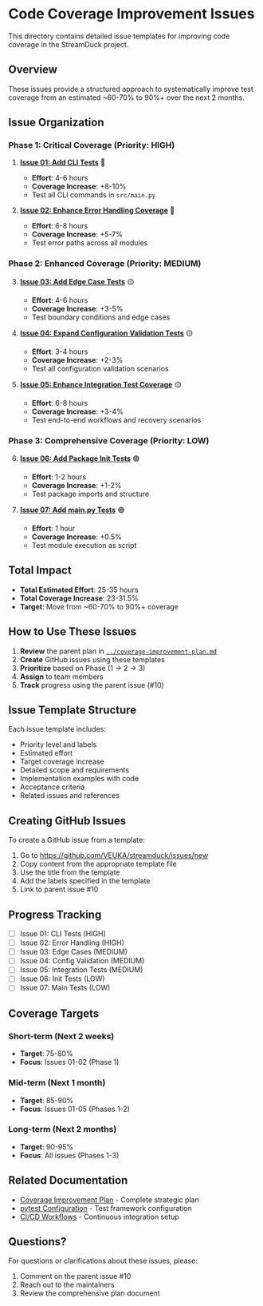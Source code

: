 # Code Coverage Improvement Issues

This directory contains detailed issue templates for improving code coverage in the StreamDuck project.

## Overview

These issues provide a structured approach to systematically improve test coverage from an estimated ~60-70% to 90%+ over the next 2 months.

## Issue Organization

### Phase 1: Critical Coverage (Priority: HIGH)

1. **[Issue 01: Add CLI Tests](./issue-01-cli-tests.md)** 🔴
   - **Effort**: 4-6 hours
   - **Coverage Increase**: +8-10%
   - Test all CLI commands in `src/main.py`

2. **[Issue 02: Enhance Error Handling Coverage](./issue-02-error-handling.md)** 🔴
   - **Effort**: 6-8 hours
   - **Coverage Increase**: +5-7%
   - Test error paths across all modules

### Phase 2: Enhanced Coverage (Priority: MEDIUM)

3. **[Issue 03: Add Edge Case Tests](./issue-03-edge-cases.md)** 🟡
   - **Effort**: 4-6 hours
   - **Coverage Increase**: +3-5%
   - Test boundary conditions and edge cases

4. **[Issue 04: Expand Configuration Validation Tests](./issue-04-config-validation.md)** 🟡
   - **Effort**: 3-4 hours
   - **Coverage Increase**: +2-3%
   - Test all configuration validation scenarios

5. **[Issue 05: Enhance Integration Test Coverage](./issue-05-integration-tests.md)** 🟡
   - **Effort**: 6-8 hours
   - **Coverage Increase**: +3-4%
   - Test end-to-end workflows and recovery scenarios

### Phase 3: Comprehensive Coverage (Priority: LOW)

6. **[Issue 06: Add Package Init Tests](./issue-06-init-tests.md)** 🟢
   - **Effort**: 1-2 hours
   - **Coverage Increase**: +1-2%
   - Test package imports and structure

7. **[Issue 07: Add __main__.py Tests](./issue-07-main-tests.md)** 🟢
   - **Effort**: 1 hour
   - **Coverage Increase**: +0.5%
   - Test module execution as script

## Total Impact

- **Total Estimated Effort**: 25-35 hours
- **Total Coverage Increase**: 23-31.5%
- **Target**: Move from ~60-70% to 90%+ coverage

## How to Use These Issues

1. **Review** the parent plan in [`../coverage-improvement-plan.md`](../coverage-improvement-plan.md)
2. **Create** GitHub issues using these templates
3. **Prioritize** based on Phase (1 → 2 → 3)
4. **Assign** to team members
5. **Track** progress using the parent issue (#10)

## Issue Template Structure

Each issue template includes:
- Priority level and labels
- Estimated effort
- Target coverage increase
- Detailed scope and requirements
- Implementation examples with code
- Acceptance criteria
- Related issues and references

## Creating GitHub Issues

To create a GitHub issue from a template:

1. Go to https://github.com/VEUKA/streamduck/issues/new
2. Copy content from the appropriate template file
3. Use the title from the template
4. Add the labels specified in the template
5. Link to parent issue #10

## Progress Tracking

- [ ] Issue 01: CLI Tests (HIGH)
- [ ] Issue 02: Error Handling (HIGH)
- [ ] Issue 03: Edge Cases (MEDIUM)
- [ ] Issue 04: Config Validation (MEDIUM)
- [ ] Issue 05: Integration Tests (MEDIUM)
- [ ] Issue 06: Init Tests (LOW)
- [ ] Issue 07: Main Tests (LOW)

## Coverage Targets

### Short-term (Next 2 weeks)
- **Target**: 75-80%
- **Focus**: Issues 01-02 (Phase 1)

### Mid-term (Next 1 month)
- **Target**: 85-90%
- **Focus**: Issues 01-05 (Phases 1-2)

### Long-term (Next 2 months)
- **Target**: 90-95%
- **Focus**: All issues (Phases 1-3)

## Related Documentation

- [Coverage Improvement Plan](../coverage-improvement-plan.md) - Complete strategic plan
- [pytest Configuration](../../pyproject.toml) - Test framework configuration
- [CI/CD Workflows](../../.github/workflows/tests.yml) - Continuous integration setup

## Questions?

For questions or clarifications about these issues, please:
1. Comment on the parent issue #10
2. Reach out to the maintainers
3. Review the comprehensive plan document
